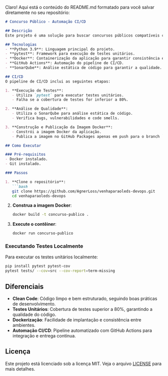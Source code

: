 Claro! Aqui está o conteúdo do README.md formatado para você salvar diretamente no seu repositório:

```markdown
# Concurso Público - Automação CI/CD

## Descrição
Este projeto é uma solução para buscar concursos públicos compatíveis com candidatos e vice-versa, utilizando os arquivos `candidatos.txt` e `concursos.txt`. A automação do processo de integração e entrega contínua (CI/CD) garante a qualidade do código e a eficiência na implantação.

## Tecnologias
- **Python 3.9**: Linguagem principal do projeto.
- **pytest**: Framework para execução de testes unitários.
- **Docker**: Containerização da aplicação para garantir consistência entre ambientes.
- **GitHub Actions**: Automação do pipeline de CI/CD.
- **SonarQube**: Análise estática de código para garantir a qualidade.

## CI/CD
O pipeline de CI/CD inclui as seguintes etapas:

1. **Execução de Testes**:
   - Utiliza `pytest` para executar testes unitários.
   - Falha se a cobertura de testes for inferior a 80%.

2. **Análise de Qualidade**:
   - Utiliza o SonarQube para análise estática de código.
   - Verifica bugs, vulnerabilidades e code smells.

3. **Construção e Publicação da Imagem Docker**:
   - Constrói a imagem Docker da aplicação.
   - Publica a imagem no GitHub Packages apenas em push para o branch `main`.

## Como Executar

### Pré-requisitos
- Docker instalado.
- Git instalado.

### Passos

1. **Clone o repositório**:
   ```bash
   git clone https://github.com/AgnerLoss/venhaparaoleds-devops.git
   cd venhaparaoleds-devops
   ```

2. **Construa a imagem Docker**:
   ```bash
   docker build -t concurso-publico .
   ```

3. **Execute o contêiner**:
   ```bash
   docker run concurso-publico
   ```

### Executando Testes Localmente
Para executar os testes unitários localmente:
```bash
pip install pytest pytest-cov
pytest tests/ --cov=src --cov-report=term-missing
```

## Diferenciais
- **Clean Code**: Código limpo e bem estruturado, seguindo boas práticas de desenvolvimento.
- **Testes Unitários**: Cobertura de testes superior a 80%, garantindo a qualidade do código.
- **Dockerização**: Facilidade de implantação e consistência entre ambientes.
- **Automação CI/CD**: Pipeline automatizado com GitHub Actions para integração e entrega contínua.

## Licença
Este projeto está licenciado sob a licença MIT. Veja o arquivo [LICENSE](LICENSE) para mais detalhes.
```


